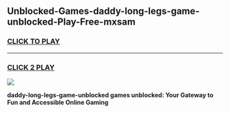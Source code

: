 
## Unblocked-Games-daddy-long-legs-game-unblocked-Play-Free-mxsam
<h3>
<a href="https://premium76.site?title=daddy-long-legs-game-unblocked&ref=15A">CLICK TO PLAY</a></h3>
<hr>

<h3>
<a href="https://premium76.site?title=daddy-long-legs-game-unblocked&ref=15A">CLICK 2 PLAY</a>
  
</h3>

<a href="https://premium76.site?title=daddy-long-legs-game-unblocked&ref=15A"><img src="https://clearcache.store/games.png"></a>


**daddy-long-legs-game-unblocked games unblocked: Your Gateway to Fun and Accessible Online Gaming**

